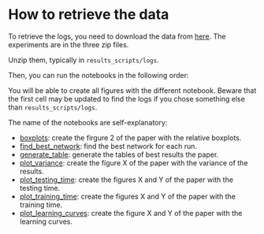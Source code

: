 # How to retrieve the data

To retrieve the logs, you need to download the data from [here](TBD).
The experiments are in the three zip files.

Unzip them, typically in `results_scripts/logs`.

Then, you can run the notebooks in the following order:

You will be able to create all figures with the different notebook.
Beware that the first cell may be updated to find the logs if you chose something else than `results_scripts/logs`.

The name of the notebooks are self-explanatory:

- [boxplots](boxplots.ipynb): create the firgure 2 of the paper with the relative boxplots.
- [find_best_network](find_best_network.ipynb): find the best network for each run.
- [generate_table](generate_table.ipynb): generate the tables of best results the paper.
- [plot_variance](plot_variance.ipynb): create the figure X of the paper with the variance of the results.
- [plot_testing_time](plot_testing_time.ipynb): create the figures X and Y of the paper with the testing time.
- [plot_training_time](plot_training_time.ipynb): create the figures X and Y of the paper with the training time.
- [plot_learning_curves](plot_learning_curves.ipynb): create the figure X and Y of the paper with the learning curves.